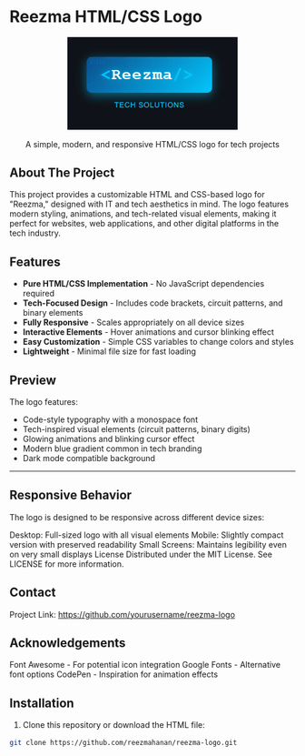 # Reezma HTML/CSS Logo

<p align="center">
  <img src="https://github.com/reezmahanan/Reezma-logo/blob/main/Screenshot%202025-09-09%20211904.png" alt="Reezma Logo Preview" width="300"/>
</p>

<p align="center">
  A simple, modern, and responsive HTML/CSS logo for tech projects
</p>

## About The Project

This project provides a customizable HTML and CSS-based logo for "Reezma," designed with IT and tech aesthetics in mind. The logo features modern styling, animations, and tech-related visual elements, making it perfect for websites, web applications, and other digital platforms in the tech industry.

## Features

- **Pure HTML/CSS Implementation** - No JavaScript dependencies required
- **Tech-Focused Design** - Includes code brackets, circuit patterns, and binary elements
- **Fully Responsive** - Scales appropriately on all device sizes
- **Interactive Elements** - Hover animations and cursor blinking effect
- **Easy Customization** - Simple CSS variables to change colors and styles
- **Lightweight** - Minimal file size for fast loading

## Preview

The logo features:
- Code-style typography with a monospace font
- Tech-inspired visual elements (circuit patterns, binary digits)
- Glowing animations and blinking cursor effect
- Modern blue gradient common in tech branding
- Dark mode compatible background

-------

## Responsive Behavior
The logo is designed to be responsive across different device sizes:

Desktop: Full-sized logo with all visual elements
Mobile: Slightly compact version with preserved readability
Small Screens: Maintains legibility even on very small displays
License
Distributed under the MIT License. See LICENSE for more information.

## Contact
Project Link: https://github.com/yourusername/reezma-logo

## Acknowledgements
Font Awesome - For potential icon integration
Google Fonts - Alternative font options
CodePen - Inspiration for animation effects

## Installation

1. Clone this repository or download the HTML file:
```bash
git clone https://github.com/reezmahanan/reezma-logo.git



